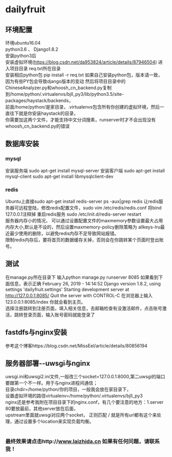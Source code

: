 # dailyfruit
环境配置
-----
环境ubuntu16.04 <br>
python3.6 、 Django1.8.2<br>
安装python3后<br>
安装虚拟环境(https://blog.csdn.net/da953824/article/details/87946504)
进入项目目录  req.txt所在目录<br>
安装相应python包
pip install -r req.txt
如果自己安装python包，版本请一致，因为有些PY包会导致django版本的变动
然后将项目目录中的ChineseAnalyzer.py和whoosh_cn_backend.py复制到/home/python/.virtualenvs/bjll_py3/lib/python3.5/site-packages/haystack/backends，<br>前面/home/python/是家目录，.virtualenvs包含所有你创建的虚拟环境，然后一直往下就是你安装haystack的目录，<br>你需要加这两个文件，才能支持中文分词搜素，runserver时才不会出现没有whoosh_cn_backend.py的错误
## 数据库安装
### mysql
安装服务端
sudo apt-get install mysql-server
安装客户端
sudo apt-get install mysql-client
sudo apt-get install libmysqlclient-dev
### redis
Ubuntu上直接sudo apt-get install redis-server
ps -aux|grep redis
让redis服务器可远程登陆，修改redis配置文件，sudo vim /etc/redis/redis.conf
将bind 127.0.0.1注释掉
重启redis服务
sudo /etc/init.d/redis-server restart<br>
服务器内存小的情况， 可以通过设置配置文件的maxmemory参数设置最大占用内存大小,默认是不设的，然后设置maxmemory-policy删除策略为 allkeys-lru最近最少使用的删除，以避免redis内存不足导致网站报错。<br>
限制redis内存后，要将首页的数据缓存关掉，否则会在你跳转某个页面时登出账号。
## 测试
在manage.py所在目录下
输入python manage.py runserver 8085
如果看到下面信息，表示正确
February 26, 2019 - 14:14:52
Django version 1.8.2, using settings 'dailyfruit.settings'
Starting development server at http://127.0.0.1:8085/
Quit the server with CONTROL-C
在浏览器上输入123.0.0.1:8085/index 你就会看到主页。<br>
选择注册跳转到注册页面，填入相关信息，去邮箱检查有没激活邮件，点击账号激活，跳转登录页面，输入账号密码就能登录了
## fastdfs与nginx安装
参考这个博客https://blog.csdn.net/MissEel/article/details/80856194
## 
## 服务器部署--uwsgi与nginx
uwsgi.ini和uwsgi2.ini文件,一般改三个socket=127.0.0.1:8000,第二uwsgi的端口要跟第一个不一样。用于与nginx进程间通信；<br>目录chdir=/home/python/你的项目，一般我会放在家目录下，<br>设置虚拟环境的路径virtualenv=/home/python/.virtualenvs/bjll_py3
<br>nginx还是参考我附在项目目录下的nginx.conf，有几个要注意的地方：1.server 80要放最前，其他server放在后面，<br>upstream里面就uwsgi对应两个socket，
正则匹配 / 就是所有url都有这个来处理，通过设置多个location来实现负载均衡。
<br>
<br>
### 最终效果请点击http://www.laizhida.cn 如果有任何问题，请联系我！
